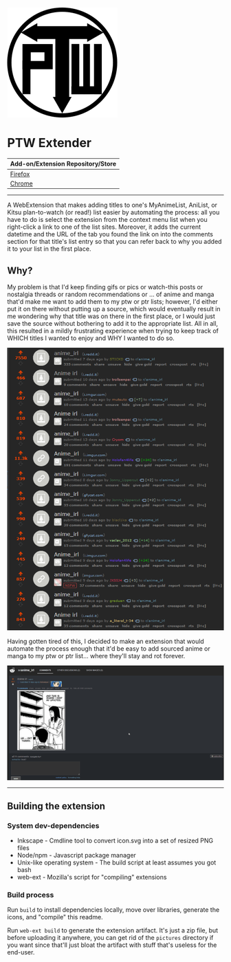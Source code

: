 <!-- markdownlint-disable-next-line first-line-heading -->
![PTW Extender Icon](icons/icon.svg "PTW Extender Icon")

# PTW Extender

| Add-on/Extension Repository/Store |
| --- |
| [Firefox](https://addons.mozilla.org/en-US/firefox/addon/ptw-extender/) |
| [Chrome](https://chrome.google.com/webstore/detail/ptw-extender/cbllkljhggikogmnnfiihcbgenkmjanh)

---

A WebExtension that makes adding titles to one's MyAnimeList, AniList, or Kitsu
plan-to-watch (or read!) list easier by automating the process: all you have to
do is select the extension from the context menu list when you right-click a
link to one of the list sites.  Moreover, it adds the current datetime and the
URL of the tab you found the link on into the comments section for that title's
list entry so that you can refer back to why you added it to your list in the
first place.

## Why?

My problem is that I'd keep finding gifs or pics or watch-this posts or
nostalgia threads or random recommendations or ... of anime and manga
that'd make me want to add them to my ptw or ptr lists; however, I'd either put
it on there without putting up a source, which would eventually result in me
wondering why that title was on there in the first place, or I would just save
the source without bothering to add it to the appropriate list.  All in all,
this resulted in a mildly frustrating experience when trying to keep track of
WHICH titles I wanted to enjoy and WHY I wanted to do so.

![The Problem](the_problem.png "The Problem")

Having gotten tired of this, I decided to make an extension that would automate
the process enough that it'd be easy to add sourced anime or manga to my ptw or
ptr list... where they'll stay and rot forever.

![The Solution](the_solution.gif "The Solution")

---

## Building the extension

### System dev-dependencies

* Inkscape - Cmdline tool to convert icon.svg into a set of resized PNG files
* Node/npm - Javascript package manager
* Unix-like operating system - The build script at least assumes you got bash
* web-ext - Mozilla's script for "compiling" extensions

### Build process

Run `build` to install dependencies locally, move over libraries,
generate the icons, and "compile" this readme.

Run `web-ext build` to generate the extension artifact.  It's just a zip file,
but before uploading it anywhere, you can get rid of the `pictures` directory
if you want since that'll just bloat the artifact with stuff that's useless for
the end-user.
